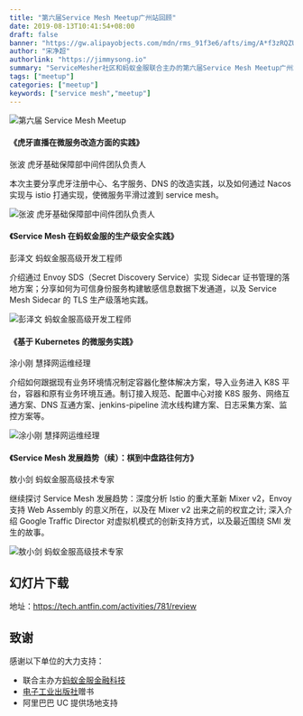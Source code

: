 ```yaml
---
title: "第六届Service Mesh Meetup广州站回顾"
date: 2019-08-13T10:41:54+08:00
draft: false
banner: "https://gw.alipayobjects.com/mdn/rms_91f3e6/afts/img/A*f3zRQZUpcxgAAAAAAAAAAABkARQnAQ"
author: "宋净超"
authorlink: "https://jimmysong.io"
summary: "ServiceMesher社区和蚂蚁金服联合主办的第六届Service Mesh Meetup广州站收官，来自虎牙的张波、慧择网的涂小刚、蚂蚁金服的彭泽文、敖小剑为社区带来精彩分享。"
tags: ["meetup"]
categories: ["meetup"]
keywords: ["service mesh","meetup"]
---
```


![第六届 Service Mesh Meetup](https://gw.alipayobjects.com/mdn/rms_91f3e6/afts/img/A*jDqoTJLCrcEAAAAAAAAAAABkARQnAQ)

#### 《虎牙直播在微服务改造方面的实践》

张波 虎牙基础保障部中间件团队负责人

本次主要分享虎牙注册中心、名字服务、DNS 的改造实践，以及如何通过 Nacos 实现与 istio 打通实现，使微服务平滑过渡到 service mesh。

![张波 虎牙基础保障部中间件团队负责人](https://gw.alipayobjects.com/mdn/rms_91f3e6/afts/img/A*yuUFSL3ToOMAAAAAAAAAAABkARQnAQ)

#### 《Service Mesh 在蚂蚁金服的生产级安全实践》

彭泽文 蚂蚁金服高级开发工程师

介绍通过 Envoy SDS（Secret Discovery Service）实现 Sidecar 证书管理的落地方案；分享如何为可信身份服务构建敏感信息数据下发通道，以及 Service Mesh Sidecar 的 TLS 生产级落地实践。

![彭泽文 蚂蚁金服高级开发工程师](https://gw.alipayobjects.com/mdn/rms_91f3e6/afts/img/A*bzoXQ5icbBsAAAAAAAAAAABkARQnAQ)

#### 《基于 Kubernetes 的微服务实践》

涂小刚 慧择网运维经理

介绍如何跟据现有业务环境情况制定容器化整体解决方案，导入业务进入 K8S 平台，容器和原有业务环境互通。制订接入规范、配置中心对接 K8S 服务、网络互通方案、DNS 互通方案、jenkins-pipeline 流水线构建方案、日志采集方案、监控方案等。

![涂小刚 慧择网运维经理](https://gw.alipayobjects.com/mdn/rms_91f3e6/afts/img/A*XNWeRaon9z4AAAAAAAAAAABkARQnAQ)

#### 《Service Mesh 发展趋势（续）：棋到中盘路往何方》

敖小剑 蚂蚁金服高级技术专家

继续探讨 Service Mesh 发展趋势：深度分析 Istio 的重大革新 Mixer v2，Envoy 支持 Web Assembly 的意义所在，以及在 Mixer v2 出来之前的权宜之计; 深入介绍 Google Traffic Director 对虚拟机模式的创新支持方式，以及最近围绕 SMI 发生的故事。

![敖小剑 蚂蚁金服高级技术专家](https://gw.alipayobjects.com/mdn/rms_91f3e6/afts/img/A*Bv_qSrl_7jEAAAAAAAAAAABkARQnAQ)

## 幻灯片下载

地址：https://tech.antfin.com/activities/781/review

## 致谢

感谢以下单位的大力支持：

- 联合主办方[蚂蚁金服金融科技](https://tech.antfin.com/activities/2)
- [电子工业出版社](https://www.phei.com.cn/)赠书
- 阿里巴巴 UC 提供场地支持
